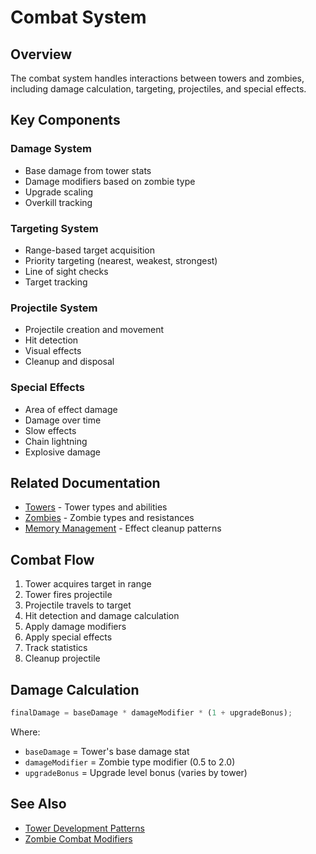 # Combat System

## Overview

The combat system handles interactions between towers and zombies, including damage calculation, targeting, projectiles, and special effects.

## Key Components

### Damage System

- Base damage from tower stats
- Damage modifiers based on zombie type
- Upgrade scaling
- Overkill tracking

### Targeting System

- Range-based target acquisition
- Priority targeting (nearest, weakest, strongest)
- Line of sight checks
- Target tracking

### Projectile System

- Projectile creation and movement
- Hit detection
- Visual effects
- Cleanup and disposal

### Special Effects

- Area of effect damage
- Damage over time
- Slow effects
- Chain lightning
- Explosive damage

## Related Documentation

- [Towers](../Towers/README.md) - Tower types and abilities
- [Zombies](../Zombies/README.md) - Zombie types and resistances
- [Memory Management](../../Core_Systems/Memory_Management/README.md) - Effect cleanup patterns

## Combat Flow

1. Tower acquires target in range
2. Tower fires projectile
3. Projectile travels to target
4. Hit detection and damage calculation
5. Apply damage modifiers
6. Apply special effects
7. Track statistics
8. Cleanup projectile

## Damage Calculation

```typescript
finalDamage = baseDamage * damageModifier * (1 + upgradeBonus);
```

Where:

- `baseDamage` = Tower's base damage stat
- `damageModifier` = Zombie type modifier (0.5 to 2.0)
- `upgradeBonus` = Upgrade level bonus (varies by tower)

## See Also

- [Tower Development Patterns](../../../.kiro/steering/features/towers.md)
- [Zombie Combat Modifiers](../../../.kiro/steering/features/zombies.md)
